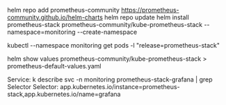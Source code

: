 helm repo add prometheus-community https://prometheus-community.github.io/helm-charts
helm repo update
helm install prometheus-stack prometheus-community/kube-prometheus-stack --namespace=monitoring --create-namespace

kubectl --namespace monitoring get pods -l "release=prometheus-stack"

helm show values prometheus-community/kube-prometheus-stack > prometheus-default-values.yaml


Service:
  k describe svc -n monitoring prometheus-stack-grafana | grep Selector                                                                                                                                            Selector:                 app.kubernetes.io/instance=prometheus-stack,app.kubernetes.io/name=grafana
